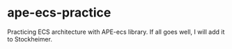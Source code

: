 # ape-ecs-practice
Practicing ECS architecture with APE-ecs library. If all goes well, I will add it to Stockheimer.
